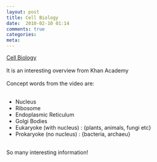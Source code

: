 ```yaml
---
layout: post
title: Cell Biology
date:  2010-02-10 01:14
comments: true
categories:
meta: 
---
```

<a href="http://www.youtube.com/watch?v=Hmwvj9X4GNY">Cell Biology</a><br /><br />It is an interesting overview from Khan Academy<br /><br />Concept words from the video are:<br /><br /><ul><li>Nucleus</li><li>Ribosome</li><li>Endoplasmic Reticulum</li><li>Golgi Bodies</li><li>Eukaryoke (with nucleus) : {plants, animals, fungi etc}</li><li>Prokaryoke (no nucleus) : {bacteria, archaeu}</li></ul><br />So many interesting information!